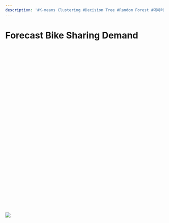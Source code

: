 ```yaml
---
description: '#K-means Clustering #Decision Tree #Random Forest #데이터 분석'
---
```


# Forecast Bike Sharing Demand

<figure><img src="../../../.gitbook/assets/Forecast Bike Sharing Demand_페이지_01 (5).jpg" alt=""><figcaption></figcaption></figure>

<figure><img src="../../../.gitbook/assets/Forecast Bike Sharing Demand_페이지_02 (5).jpg" alt=""><figcaption></figcaption></figure>

<figure><img src="../../../.gitbook/assets/Forecast Bike Sharing Demand_페이지_03 (3).jpg" alt=""><figcaption></figcaption></figure>

<figure><img src="../../../.gitbook/assets/Forecast Bike Sharing Demand_페이지_04 (2).jpg" alt=""><figcaption></figcaption></figure>

<figure><img src="../../../.gitbook/assets/Forecast Bike Sharing Demand_페이지_05.jpg" alt=""><figcaption></figcaption></figure>

<figure><img src="../../../.gitbook/assets/Forecast Bike Sharing Demand_페이지_06 (1).jpg" alt=""><figcaption></figcaption></figure>

<figure><img src="../../../.gitbook/assets/Forecast Bike Sharing Demand_페이지_07 (1).jpg" alt=""><figcaption></figcaption></figure>

<figure><img src="../../../.gitbook/assets/Forecast Bike Sharing Demand_페이지_08 (1).jpg" alt=""><figcaption></figcaption></figure>

<figure><img src="../../../.gitbook/assets/Forecast Bike Sharing Demand_페이지_09.jpg" alt=""><figcaption></figcaption></figure>

<figure><img src="../../../.gitbook/assets/Forecast Bike Sharing Demand_페이지_10 (1).jpg" alt=""><figcaption></figcaption></figure>

<figure><img src="../../../.gitbook/assets/Forecast Bike Sharing Demand_페이지_11 (5).jpg" alt=""><figcaption></figcaption></figure>

<figure><img src="../../../.gitbook/assets/Forecast Bike Sharing Demand_페이지_12 (3).jpg" alt=""><figcaption></figcaption></figure>

<figure><img src="../../../.gitbook/assets/Forecast Bike Sharing Demand_페이지_13 (5).jpg" alt=""><figcaption></figcaption></figure>

<figure><img src="../../../.gitbook/assets/Forecast Bike Sharing Demand_페이지_14 (3).jpg" alt=""><figcaption></figcaption></figure>

<figure><img src="../../../.gitbook/assets/Forecast Bike Sharing Demand_페이지_15 (1).jpg" alt=""><figcaption></figcaption></figure>

<figure><img src="../../../.gitbook/assets/Forecast Bike Sharing Demand_페이지_16 (5).jpg" alt=""><figcaption></figcaption></figure>

<figure><img src="../../../.gitbook/assets/Forecast Bike Sharing Demand_페이지_17 (1).jpg" alt=""><figcaption></figcaption></figure>

<figure><img src="../../../.gitbook/assets/Forecast Bike Sharing Demand_페이지_18 (3).jpg" alt=""><figcaption></figcaption></figure>

<figure><img src="../../../.gitbook/assets/Forecast Bike Sharing Demand_페이지_19 (4).jpg" alt=""><figcaption></figcaption></figure>

<figure><img src="../../../.gitbook/assets/Forecast Bike Sharing Demand_페이지_20 (5).jpg" alt=""><figcaption></figcaption></figure>

<figure><img src="../../../.gitbook/assets/Forecast Bike Sharing Demand_페이지_21.jpg" alt=""><figcaption></figcaption></figure>

<figure><img src="../../../.gitbook/assets/Forecast Bike Sharing Demand_페이지_22 (1).jpg" alt=""><figcaption></figcaption></figure>

<figure><img src="../../../.gitbook/assets/Forecast Bike Sharing Demand_페이지_23 (5).jpg" alt=""><figcaption></figcaption></figure>

<figure><img src="../../../.gitbook/assets/Forecast Bike Sharing Demand_페이지_24 (5).jpg" alt=""><figcaption></figcaption></figure>

<figure><img src="../../../.gitbook/assets/Forecast Bike Sharing Demand_페이지_25.jpg" alt=""><figcaption></figcaption></figure>

<figure><img src="../../../.gitbook/assets/Forecast Bike Sharing Demand_페이지_26 (4).jpg" alt=""><figcaption></figcaption></figure>

<figure><img src="../../../.gitbook/assets/Forecast Bike Sharing Demand_페이지_27 (4).jpg" alt=""><figcaption></figcaption></figure>

<figure><img src="../../../.gitbook/assets/Forecast Bike Sharing Demand_페이지_28 (4).jpg" alt=""><figcaption></figcaption></figure>

<figure><img src="../../../.gitbook/assets/Forecast Bike Sharing Demand_페이지_29.jpg" alt=""><figcaption></figcaption></figure>

<figure><img src="../../../.gitbook/assets/Forecast Bike Sharing Demand_페이지_30 (5).jpg" alt=""><figcaption></figcaption></figure>

<figure><img src="../../../.gitbook/assets/Forecast Bike Sharing Demand_페이지_31 (1).jpg" alt=""><figcaption></figcaption></figure>

<figure><img src="../../../.gitbook/assets/Forecast Bike Sharing Demand_페이지_32.jpg" alt=""><figcaption></figcaption></figure>

<figure><img src="../../../.gitbook/assets/Forecast Bike Sharing Demand_페이지_33 (5).jpg" alt=""><figcaption></figcaption></figure>

<figure><img src="../../../.gitbook/assets/Forecast Bike Sharing Demand_페이지_34 (5).jpg" alt=""><figcaption></figcaption></figure>

<figure><img src="../../../.gitbook/assets/Forecast Bike Sharing Demand_페이지_35.jpg" alt=""><figcaption></figcaption></figure>

<figure><img src="../../../.gitbook/assets/Forecast Bike Sharing Demand_페이지_36 (5).jpg" alt=""><figcaption></figcaption></figure>

<figure><img src="../../../.gitbook/assets/Forecast Bike Sharing Demand_페이지_37 (5).jpg" alt=""><figcaption></figcaption></figure>

![](<../../../.gitbook/assets/Forecast Bike Sharing Demand\_페이지\_38.jpg>)
